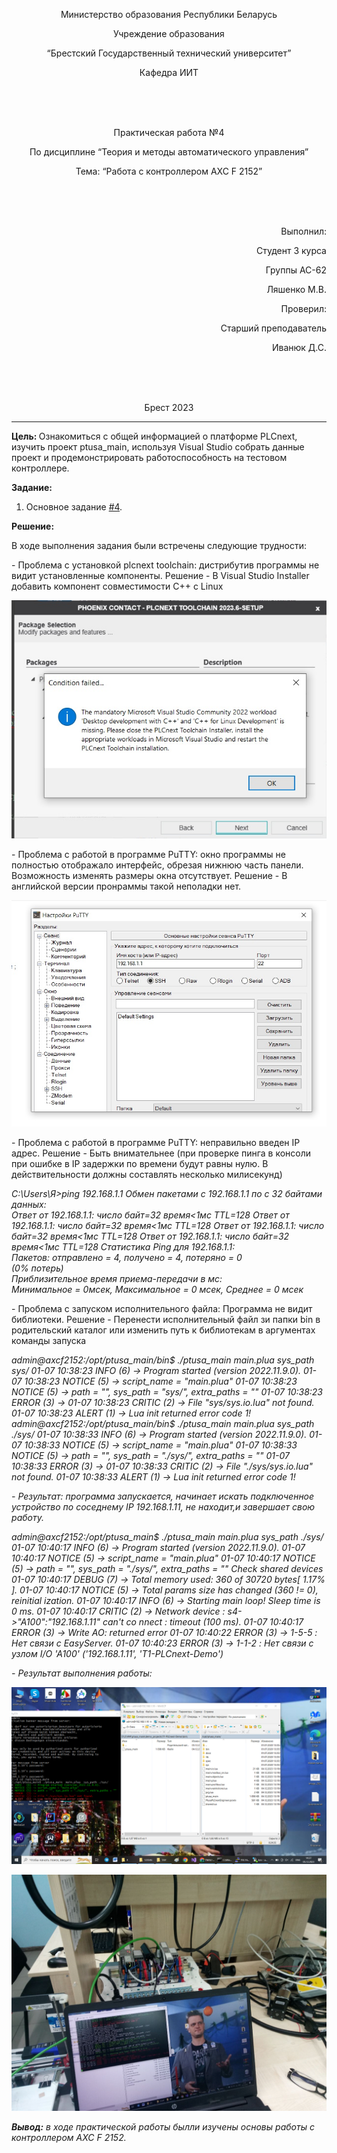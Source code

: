 <p align="center"> Министерство образования Республики Беларусь</p>
<p align="center">Учреждение образования</p>
<p align="center">“Брестский Государственный технический университет”</p>
<p align="center">Кафедра ИИТ</p>
<br><br><br>
<p align="center">Практическая работа №4</p>
<p align="center">По дисциплине “Теория и методы автоматического управления”</p>
<p align="center">Тема: “Работа с контроллером AXC F 2152”</p>
<br><br><br>
<p align="right">Выполнил:</p>
<p align="right">Студент 3 курса</p>
<p align="right">Группы АС-62</p>
<p align="right">Ляшенко М.В.</p>
<p align="right">Проверил:</p>
<p align="right">Старший преподаватель</p>
<p align="right">Иванюк Д.С.</p>
<br><br><br>
<p align="center">Брест 2023</p>

---
<p> <strong> Цель: </strong>Ознакомиться с общей информацией о платформе PLCnext, изучить проект ptusa_main, используя Visual Studio собрать данные проект и продемонстрировать работоспособность на тестовом контроллере.

</p>
<p> <strong> Задание: </strong> </p>

1. Основное задание [#4](../../../../tasks/task_04/readme.md).

<p> <strong> Решение: </strong> </p>
<p> В ходе выполнения задания были встречены следующие трудности: </p>
<p>  - Проблема с установкой plcnext toolchain: дистрибутив программы не видит установленные компоненты. Решение - В Visual Studio Installer добавить компонент совместимости C++ с Linux</p>
<p> <img src="pic1.jpg"/></p>

<p>  - Проблема с работой в программе PuTTY: окно программы не полностью отображало интерфейс, обрезая нижнюю часть панели. Возможность изменять размеры окна отсутствует. Решение - В английской версии пронраммы такой неполадки нет. </p>

<p> <img src="pic2.jpg"/></p>

<p>  - Проблема с работой в программе PuTTY: неправильно введен IP адрес. Решение - Быть внимательнее (при проверке пинга в консоли при ошибке в IP задержки по времени будут равны нулю. В действительности должны составлять несколько милисекунд) </p>

<p> <i>C:\Users\Я>ping 192.168.1.1
Обмен пакетами с 192.168.1.1 по с 32 байтами данных:<br>
Ответ от 192.168.1.1: число байт=32 время<1мс TTL=128
Ответ от 192.168.1.1: число байт=32 время<1мс TTL=128
Ответ от 192.168.1.1: число байт=32 время<1мс TTL=128
Ответ от 192.168.1.1: число байт=32 время<1мс TTL=128
Статистика Ping для 192.168.1.1:<br>
Пакетов: отправлено = 4, получено = 4, потеряно = 0<br>
    (0% потерь)<br>
Приблизительное время приема-передачи в мс:<br>
    Минимальное = 0мсек, Максимальное = 0 мсек, Среднее = 0 мсек</i></p>
    
<p>  - Проблема с запуском исполнительного файла: Программа не видит библиотеки. Решение - Перенести исполнительный файл зи папки bin в родительский каталог или изменить путь к библиотекам в аргументах команды запуска</p>
    
<p><i>admin@axcf2152:/opt/ptusa_main/bin$ ./ptusa_main  main.plua  sys_path sys/
01-07 10:38:23 INFO   (6) -> Program started (version 2022.11.9.0).
01-07 10:38:23 NOTICE (5) -> script_name = "main.plua"
01-07 10:38:23 NOTICE (5) -> path = "", sys_path = "sys/", extra_paths = ""
01-07 10:38:23 ERROR  (3) ->
01-07 10:38:23 CRITIC (2) -> File "sys/sys.io.lua" not found.
01-07 10:38:23 ALERT  (1) -> Lua init returned error code 1!
admin@axcf2152:/opt/ptusa_main/bin$ ./ptusa_main  main.plua  sys_path ./sys/
01-07 10:38:33 INFO   (6) -> Program started (version 2022.11.9.0).
01-07 10:38:33 NOTICE (5) -> script_name = "main.plua"
01-07 10:38:33 NOTICE (5) -> path = "", sys_path = "./sys/", extra_paths = ""
01-07 10:38:33 ERROR  (3) ->
01-07 10:38:33 CRITIC (2) -> File "./sys/sys.io.lua" not found.
01-07 10:38:33 ALERT  (1) -> Lua init returned error code 1!</p>
    
<p>  - Результат: программа запускается, начинает искать подключенное устройство по соседнему IP 192.168.1.11, не находит,и завершает свою работу.</p>
    
<p><i>admin@axcf2152:/opt/ptusa_main$ ./ptusa_main  main.plua  sys_path ./sys/
01-07 10:40:17 INFO   (6) -> Program started (version 2022.11.9.0).
01-07 10:40:17 NOTICE (5) -> script_name = "main.plua"
01-07 10:40:17 NOTICE (5) -> path = "", sys_path = "./sys/", extra_paths = ""
Check shared devices
01-07 10:40:17 DEBUG  (7) -> Total memory used: 360 of 30720 bytes[ 1.17% ].
01-07 10:40:17 NOTICE (5) -> Total params size has changed (360 != 0), reinitial          ization.
01-07 10:40:17 INFO   (6) -> Starting main loop! Sleep time is 0 ms.
01-07 10:40:17 CRITIC (2) -> Network device : s4->"A100":"192.168.1.11" can't co          nnect : timeout (100 ms).
01-07 10:40:17 ERROR  (3) -> Write AO: returned error
01-07 10:40:22 ERROR  (3) -> 1-5-5 : Нет связи с EasyServer.
01-07 10:40:23 ERROR  (3) -> 1-1-2 : Нет связи с узлом I/O 'A100' ('192.168.1.11', 'T1-PLCnext-Demo')</p>
<p>  - Результат выполнения работы: </p>
<p> <img src="pic3.png"/></p>
<p> <img src="pic4.jpg"/></p>
<p> <strong> Вывод:</strong> в ходе практической работы былли изучены основы работы с контроллером  AXC F 2152.</p>